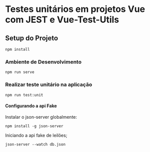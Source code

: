 # Testes unitários em projetos Vue com JEST e Vue-Test-Utils

## Setup do Projeto
```
npm install
```

### Ambiente de Desenvolvimento
```
npm run serve
```

### Realizar teste unitário na aplicação
```
npm run test:unit
```

#### Configurando a api Fake

Instalar o json-server globalmente:

```
npm install -g json-server
```

Iniciando a api fake de leilões;

```
json-server --watch db.json
```
